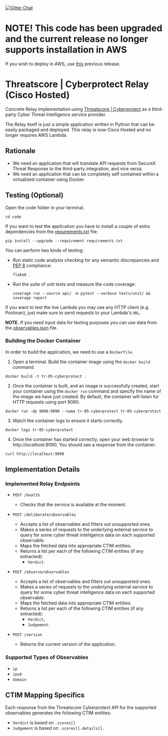 [![Gitter Chat](https://img.shields.io/badge/gitter-join%20chat-brightgreen.svg)](https://gitter.im/CiscoSecurity/Threat-Response "Gitter Chat")

# NOTE! This code has been upgraded and the current release no longer supports installation in AWS
If you wish to deploy in AWS, use [this](https://github.com/CiscoSecurity/tr-05-serverless-cyberprotect/releases/tag/v1.1.3) previous release.

# Threatscore | Cyberprotect Relay (Cisco Hosted)

Concrete Relay implementation using
[Threatscore | Cyberprotect](https://threatscore.cyberprotect.fr/)
as a third-party Cyber Threat Intelligence service provider.

The Relay itself is just a simple application written in Python that can be
easily packaged and deployed. This relay is now Cisco Hosted and no longer requires AWS Lambda.

## Rationale

- We need an application that will translate API requests from SecureX Threat Response to the third-party integration, and vice versa.
- We need an application that can be completely self contained within a virtualized container using Docker.

## Testing (Optional)

Open the code folder in your terminal.
```
cd code
```

If you want to test the application you have to install a couple of extra
dependencies from the [requirements.txt](requirements.txt) file:
```
pip install --upgrade --requirement requirements.txt
```

You can perform two kinds of testing:

- Run static code analysis checking for any semantic discrepancies and
[PEP 8](https://www.python.org/dev/peps/pep-0008/) compliance:

  `flake8 .`

- Run the suite of unit tests and measure the code coverage:

  `coverage run --source api/ -m pytest --verbose tests/unit/ && coverage report`

If you want to test the live Lambda you may use any HTTP client (e.g. Postman),
just make sure to send requests to your Lambda's `URL`.

**NOTE.** If you need input data for testing purposes you can use data from the
[observables.json](observables.json) file.

### Building the Docker Container
In order to build the application, we need to use a `Dockerfile`.  

 1. Open a terminal.  Build the container image using the `docker build` command.

```
docker build -t tr-05-cyberprotect .
```

 2. Once the container is built, and an image is successfully created, start your container using the `docker run` command and specify the name of the image we have just created.  By default, the container will listen for HTTP requests using port 9090.

```
docker run -dp 9090:9090 --name tr-05-cyberprotect tr-05-cyberprotect
```

 3. Watch the container logs to ensure it starts correctly.

```
docker logs tr-05-cyberprotect
```

 4. Once the container has started correctly, open your web browser to http://localhost:9090.  You should see a response from the container.

```
curl http://localhost:9090
```


## Implementation Details

### Implemented Relay Endpoints

- `POST /health`
  - Checks that the service is available at the moment.

- `POST /deliberate/observables`
  - Accepts a list of observables and filters out unsupported ones.
  - Makes a series of requests to the underlying external service to query for
  some cyber threat intelligence data on each supported observable.
  - Maps the fetched data into appropriate CTIM entities.
  - Returns a list per each of the following CTIM entities (if any extracted):
    - `Verdict`.

- `POST /observe/observables`
  - Accepts a list of observables and filters out unsupported ones.
  - Makes a series of requests to the underlying external service to query for
  some cyber threat intelligence data on each supported observable.
  - Maps the fetched data into appropriate CTIM entities.
  - Returns a list per each of the following CTIM entities (if any extracted):
    - `Verdict`,
    - `Judgement`.

- `POST /version`
  - Returns the current version of the application.

### Supported Types of Observables

- `ip`
- `ipv6`
- `domain`

## CTIM Mapping Specifics

Each response from the Threatscore Cyberprotect API for the supported observables generates
the following CTIM entities:

- `Verdict` is based on `.scores[]`
- `Judgement` is based on `.scores[].details[].`
